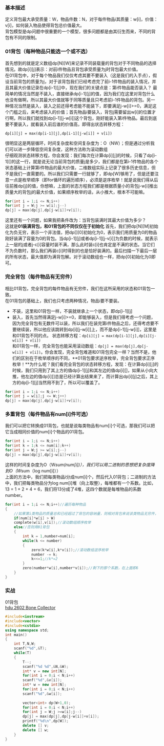 ### 基本描述
定义背包最大承受质量：W，物品件数：N，对于每件物品i其质量：w[i]，价值：v[i]，如何装入物品使得背包总价值最大。<br>
背包模型是dp问题中很重要的一个模型，很多问题都是由其衍生而来，不同的背包有不同的限制。

### 01背包（每种物品只能选一个或不选）

首先想到的就是定义数组dp[N][W]来记录不同装载量的背包对于不同物品的选择情况。故dp[i][j]表示：对前i件物品且背包承受质量为j时背包最大价值。<br>
在01背包中，对于每个物品我们仅仅考虑其要不要装入（这是我们的入手点），假设当前背包的质量为j，对于该背包我们已经考虑完了前i-1件物品的装入情况，并且其最大价值记录在dp[i-1][j]中，现在我们的关键点是：第i件物品能否装入？ 最简单的情况当然是不装入，直接继承dp[i-1][j]的值，因为我们在这里对背包什么也没有做啊，所以其最大价值就等于同等质量且只考虑前i-1件物品的背包。另一种情况当然是装入，装入之前还得考虑能不能装下，即要满足j-w[i]>=0，满足这个门槛之后，来考虑装入的价值；首先物品i要装入，背包j需要留出w[i]的位置才行啊，所以我们就找到dp[i-1][j-w[i]]这个背包，刚好能装入第i件物品。最后到底要不要装入，就看装入前后谁的价值高，即得出状态转移方程：

`dp[i][j] = max(dp[i-1][j],dp[i-1][j-w[i]] + v[i])` <br>

很明显这是两层循环，时间复杂度和空间复杂度为：O（NW）；但是通过分析我们可以进一步降低空间复杂度，这种方法称为滚动数组<br>
仔细观测状态转移方程，你会发现：我们每次在计算dp[i][j]的时候，只看了dp[i-1][]的这一行，就是说无论当前背包的质量j是多少，我们都是在第i-1件物品的各个状态基础上计算第i件物品的最大价值，二维数组实际上记录了很多历史信息，但不是我们一直需要的。所以我们只需要一行就够了，即dp[W]够用了，但是还要注意一点是枚举顺序（即for循环的遍历顺序），必须是逆序枚举！就是说我们得从后往前推dp[j]的值，你想嘛，上面的状态方程我们都是根据质量小的背包j-w[i]推出质量大的背包j的最大价值，如果顺序枚举的话，从小推大，根本不可能嘛。<br>

```cpp
for(int i = 1;i <= N;i++)
for(int j = W;j >= w[i];j--)
dp[j] = max(dp[j],dp[j-w[i]]+v[i]);
```
这里还有一个问题，如果我把条件改为：当背包装满时其最大价值为多少？<br>
这就是**01装满背包，和01背包的不同仅仅在于初始化** 首先，我们把dp[N][M]初始化为负无穷，表示一个非法值，把dp[][0]初始化为0，表示我们用质量为0的物品刚好装满了容量为0的背包。当dp[i-1][j]或者dp[i-1][j-v[i]]为负数的时候，就表示上一层的j或者j-c[i]容量时装不满，那么此时装c[i]也肯定是不满的状态。当它们不为负数时，那么我们再装c[i]时得到的也是恰好装满的。最后扫描一下最后一层的所有状态，最大值即为满背包解。对于滚动数组也一样，把dp[0]初始化为0即可。<br>

### 完全背包（每件物品有无穷件）

相比01背包，完全背包的每件物品有无穷件，我们在这所采用的状态和01背包一致。<br>
在01背包的基础上，我们也只考虑两种情况，物品i要不要装。
* 不装，这里和01背包一样，不装就继承上一个状态，即dp[i-1][j]
* 装入，首先当然得满足j-w[i]>=0，即能够装入，但是我们得考虑一个问题，因为完全背包有无数件可以装，所以我们在装完第i件物品之后，还得考虑要不要继续装，所以他应该跳转到dp[i][j-w[i]]上，而不是dp[i-1][j-w[i]]，这里是和01背包不同的点。
状态转移方程：`dp[i][j] = max(dp[i-1][j],dp[i][j-w[i]] + v[i])`<br>
和01背包一样，完全背包也能采用滚动数组：`dp[j] = max(dp[j],dp[j-w[i]] + v[i])`。你会发现，完全背包难道和01背包完全一样？当然不是，他们的区别在于枚举顺序的不同，**01背包要求逆序枚举，完全背包要求正序枚举！**为什么呢？我们看完全背包的状态转移方程，发现：在计算dp[i][j]的时候，我们只用到了其上方的值dp[i-1][j]和其左边的值dp[i][]，如果从小向大推，他左边的值dp[i][]总是已经计算出结果来了，而计算出dp[i][j]之后，其上方的dp[i-1][j]当然用不到了，所以可以覆盖了。

```cpp
for(int i = 1;i <= N;i++)
for(int j = w[i];j <= W;j++)
dp[j] = max(dp[j],dp[j-w[i]]+v[i]);
```

### 多重背包（每件物品有num[i]件可选）
我们可以把它转换成01背包，也就是说每类物品有num[i]个可选，那我们可以把它当成相同价值的num[i]个物品的01背包。
```cpp
for(int i = 1;i <= N;i++)
for(int k = 1;k <= num[i];k++)
for(int j = W;j >= w[i];j--)
dp[j] = max(dp[j],dp[j-w[i]]+v[i]);
```
这样的时间复杂度为O（W*sum(num[i])），我们可以用二进制的思想把复杂度降到O（W*sum（log num[i]））<br>
上面的方法中，我们把每类物品i分成num[i]个，然后代入01背包；二进制的方法中，我们把每类物品分为log num[i]堆（向上取整），每堆都有一个系数。比如，13 = 1 + 2 + 4 + 6，我们将13分成了4堆，这四个数就是每堆物品的系数number。
```cpp
for(int i = 1;i <= N;i++)//遍历每种物品 
{
	//如果第i类物品的质量总和已经超过了背包的容纳量，则相对背包来说该类物品无穷件，使用完全背包
	if(num[i]*w[i] > W) 
	complete(w[i],v[i]);//滚动数组顺序枚举
	else//否则用01背包
	{
		int k = 1,number=num[i];
		while(k <= number)
		{
			zero(k*w[i],k*v[i]);//滚动数组逆序枚举
			number -= k;
			k<<=1;//k*=2
		}
		zero(number*w[i],number*v[i]);//剩下的那个系数，在上面即6
	}
}
```

### 实战
01背包<br>
[hdu 2602 Bone Collector](http://acm.hdu.edu.cn/showproblem.php?pid=2602)
```cpp
#include<iostream>
#include<vector>
#include<cstdio>
using namespace std;
int main()
{
	int T,N,W;
	scanf("%d",&T);
	while(T)
	{
		T--;
		scanf("%d %d",&N,&W);
		int* v = new int[N];
		for(int i = 0;i < N;i++)
		scanf("%d",&v[i]);
		int* w = new int[N];
		for(int i = 0;i < N;i++)
		scanf("%d",&w[i]);
		
		vector<int> dp(W+1,0);
		for(int i = 0;i < N;i++)
		for(int j = W;j >=w[i];j--)
		dp[j] = max(dp[j],dp[j-w[i]]+v[i]);
		printf("%d\n",dp[W]);
		delete [] v;
		delete [] w;
	}
}
```







